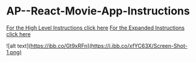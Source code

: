 # AP--React-Movie-App-Instructions

[For the High Level Instructions click here](./High-Level-Instructions.md)
[For the Expanded Instructions click here](./Expanded-Instructions.md)


![alt text](https://ibb.co/Gt9xRFn](https://i.ibb.co/xfYC63X/Screen-Shot-1.png)
